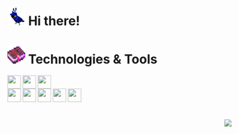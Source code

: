 <h1><img src="minecraft-blue.gif" width="40" height="40"> Hi there!</h1> 

<h1><img src="minecraft-enchanted-book.gif" width="40" height="40"> Technologies & Tools</h1>

<img src="https://cdn.jsdelivr.net/gh/devicons/devicon/icons/react/react-original.svg" width="30" height="30" align="center" ></img>
<img src="https://cdn.jsdelivr.net/gh/devicons/devicon/icons/javascript/javascript-original.svg" width="30" height="30" align="center" ></img>
<img src="https://cdn.jsdelivr.net/gh/devicons/devicon/icons/typescript/typescript-original.svg" width="30" height="30" align="center" ></img>        
<img src="https://cdn.jsdelivr.net/gh/devicons/devicon/icons/csharp/csharp-original.svg" width="30" height="30" align="center" ></img>
<img src="https://cdn.jsdelivr.net/gh/devicons/devicon/icons/dotnetcore/dotnetcore-original.svg" width="30" height="30" align="center" ></img>
<img src="https://cdn.jsdelivr.net/gh/devicons/devicon/icons/postgresql/postgresql-original.svg" width="30" height="30" align="center"></img>
<img src="https://cdn.jsdelivr.net/gh/devicons/devicon/icons/visualstudio/visualstudio-plain.svg" width="30" height="30" align="center"></img>
<img src="https://cdn.jsdelivr.net/gh/devicons/devicon/icons/vscode/vscode-original.svg" width="30" height="30" align="center"></img>
<!-- <img src="https://cdn.jsdelivr.net/gh/devicons/devicon/icons/docker/docker-original.svg" width="30" height="30" align="center"></img> -->
###
  #
  
<div align="right"> 
    <a href="https://t.me/viaside" target="_blank"><img src="https://img.shields.io/badge/-Telegram-125999?style=for-the-badge&logo=telegram&logoColor=white" /></a>
</div>
